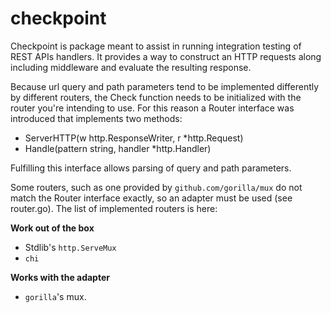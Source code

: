 # checkpoint

Checkpoint is package meant to assist in running integration testing of REST APIs handlers. It provides a way to construct an HTTP requests along including middleware and evaluate the resulting response.

Because url query and path parameters tend to be implemented differently by different routers, the Check function needs to be initialized with the router you're intending to use. For this reason a Router interface was introduced that implements two methods:
* ServerHTTP(w http.ResponseWriter, r *http.Request)
* Handle(pattern string, handler *http.Handler)

Fulfilling this interface allows parsing of query and path parameters.

Some routers, such as one provided by `github.com/gorilla/mux` do not match the Router interface exactly, so an adapter must be used (see router.go).
The list of implemented routers is here:

**Work out of the box**
* Stdlib's `http.ServeMux`
* `chi`

**Works with the adapter**
* `gorilla`'s mux.
